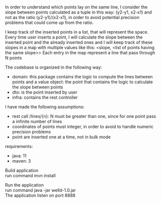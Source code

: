 In order to understand which points lay on the same line, I consider the slope between points
calculated as a tuple in this way: (y2-y1, x2-x1) and not as the ratio (y2-y1)/(x2-x1), in order to
avoid potential precision problems that could come up from the ratio.

I keep track of the inserted points in a list, that will represent the space. Every time user inserts a point,
I will calculate the slope between the inserted point and the already inserted ones and I will keep track of these
slopes in a map with multiple values like this: <slope, \<list of points having the same slope\>>
Each entry in the map represent a line that pass through N points

The codebase is organized in the following way:
- domain: this package contains the logic to compute the lines between points and a value object: the point that contains the logic to calculate the slope between points
- dto: is the point inserted by user
- infra: contains the rest controller

I have made the following assumptions:
- rest call /lines/{n}: N must be greater than one, since for one point pass a infinite number of lines
- coordinates of points must integer, in order to avoid to handle numeric precision problems
- point are inserted one at a time, not in bulk mode

requirements:
- java: 11
- maven: 3

Build application <br/>
run command mvn install <br/>

Run the application <br/>
run command java -jar welld-1.0.jar <br/>
The application listen on port 8888 <br/>



